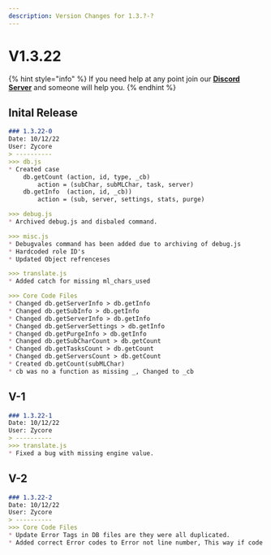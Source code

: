 ```yaml
---
description: Version Changes for 1.3.?-?
---
```


# V1.3.22

{% hint style="info" %}
If you need help at any point join our [**Discord Server**](https://discord.gg/mgNR64R) and someone will help you.
{% endhint %}

## Inital Release

```markdown
### 1.3.22-0
Date: 10/12/22
User: Zycore
> ----------
>>> db.js
* Created case 
    db.getCount (action, id, type, _cb)
        action = (subChar, subMLChar, task, server)
    db.getInfo  (action, id, _cb))
        action = (sub, server, settings, stats, purge)

>>> debug.js
* Archived debug.js and disbaled command.

>>> misc.js
* Debugvales command has been added due to archiving of debug.js
* Hardcoded role ID's
* Updated Object refrenceses

>>> translate.js
* Added catch for missing ml_chars_used

>>> Core Code Files
* Changed db.getServerInfo > db.getInfo
* Changed db.getSubInfo > db.getInfo
* Changed db.getServerInfo > db.getInfo
* Changed db.getServerSettings > db.getInfo
* Changed db.getPurgeInfo > db.getInfo
* Changed db.getSubCharCount > db.getCount
* Changed db.getTasksCount > db.getCount
* Changed db.getServersCount > db.getCount
* Created db.getCount(subMLChar)
* cb was no a function as missing _, Changed to _cb
```

## V-1

```markdown
### 1.3.22-1
Date: 10/12/22
User: Zycore
> ----------
>>> translate.js
* Fixed a bug with missing engine value.
```

## V-2

```markdown
### 1.3.22-2
Date: 10/12/22
User: Zycore
> ----------
>>> Core Code Files
* Update Error Tags in DB files are they were all duplicated. 
* Added correct Error codes to Error not line number, This way if code shifts the error tag is still valid.
```
